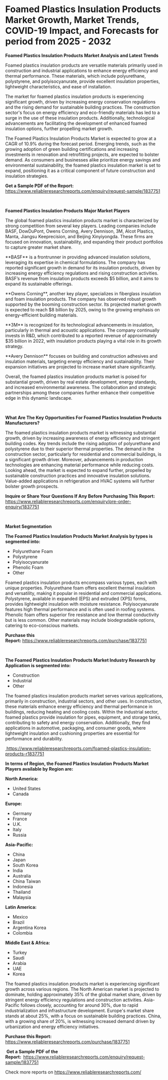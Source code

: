 <p><h1>Foamed Plastics Insulation Products Market Growth, Market Trends, COVID-19 Impact, and Forecasts for period from 2025 - 2032</h1></p><p><strong>Foamed Plastics Insulation Products Market Analysis and Latest Trends</strong></p>
<p><p>Foamed plastics insulation products are versatile materials primarily used in construction and industrial applications to enhance energy efficiency and thermal performance. These materials, which include polyurethane, polystyrene, and polyisocyanurate, provide excellent insulation properties, lightweight characteristics, and ease of installation.</p><p>The market for foamed plastics insulation products is experiencing significant growth, driven by increasing energy conservation regulations and the rising demand for sustainable building practices. The construction sector's focus on energy efficiency and eco-friendly materials has led to a surge in the use of these insulation products. Additionally, technological advancements are facilitating the development of enhanced foamed insulation options, further propelling market growth.</p><p>The Foamed Plastics Insulation Products Market is expected to grow at a CAGR of 10.9% during the forecast period. Emerging trends, such as the growing adoption of green building certifications and increasing investments in renovation and retrofitting projects, are expected to bolster demand. As consumers and businesses alike prioritize energy savings and environmental sustainability, the foamed plastics insulation market is set to expand, positioning it as a critical component of future construction and insulation strategies.</p></p>
<p><strong>Get a Sample PDF of the Report:&nbsp;</strong> <a href="https://www.reliableresearchreports.com/enquiry/request-sample/1837751?utm_campaign=2286&utm_medium=2&utm_source=Github&utm_content=ia&utm_term=03042025&utm_id=foamed-plastics-insulation-products">https://www.reliableresearchreports.com/enquiry/request-sample/1837751</a></p>
<p>&nbsp;</p>
<p><strong>Foamed Plastics Insulation Products Major Market Players</strong></p>
<p><p>The global foamed plastics insulation products market is characterized by strong competition from several key players. Leading companies include BASF, DowDuPont, Owens Corning, Avery Dennison, 3M, Alcot Plastics, Manta, Jiangsu Keeprecision, and Beijing Xinyiyongda. These firms are focused on innovation, sustainability, and expanding their product portfolios to capture greater market share.</p><p>**BASF** is a frontrunner in providing advanced insulation solutions, leveraging its expertise in chemical formulations. The company has reported significant growth in demand for its insulation products, driven by increasing energy efficiency regulations and rising construction activities. BASF’s revenue from insulation products exceeds $5 billion, and it aims to expand its sustainable offerings.</p><p>**Owens Corning**, another key player, specializes in fiberglass insulation and foam insulation products. The company has observed robust growth supported by the booming construction sector. Its projected market growth is expected to reach $8 billion by 2025, owing to the growing emphasis on energy-efficient building materials.</p><p>**3M** is recognized for its technological advancements in insulation, particularly in thermal and acoustic applications. The company continually invests in R&D, which contributed to a reported revenue of approximately $35 billion in 2022, with insulation products playing a vital role in its growth strategy.</p><p>**Avery Dennison** focuses on building and construction adhesives and insulation materials, targeting energy efficiency and sustainability. Their expansion initiatives are projected to increase market share significantly.</p><p>Overall, the foamed plastics insulation products market is poised for substantial growth, driven by real estate development, energy standards, and increased environmental awareness. The collaboration and strategic partnerships among these companies further enhance their competitive edge in this dynamic landscape.</p></p>
<p>&nbsp;</p>
<p><strong>What Are The Key Opportunities For Foamed Plastics Insulation Products Manufacturers?</strong></p>
<p><p>The foamed plastics insulation products market is witnessing substantial growth, driven by increasing awareness of energy efficiency and stringent building codes. Key trends include the rising adoption of polyurethane and polystyrene due to their superior thermal properties. The demand in the construction sector, particularly for residential and commercial buildings, is a significant growth driver. Moreover, advancements in production technologies are enhancing material performance while reducing costs. Looking ahead, the market is expected to expand further, propelled by sustainable construction practices and innovative insulation solutions. Value-added applications in refrigeration and HVAC systems will further bolster growth prospects.</p></p>
<p><strong>Inquire or Share Your Questions If Any Before Purchasing This Report:</strong> <a href="https://www.reliableresearchreports.com/enquiry/pre-order-enquiry/1837751?utm_campaign=2286&utm_medium=2&utm_source=Github&utm_content=ia&utm_term=03042025&utm_id=foamed-plastics-insulation-products">https://www.reliableresearchreports.com/enquiry/pre-order-enquiry/1837751</a></p>
<p>&nbsp;</p>
<p><strong>Market Segmentation</strong></p>
<p><strong>The Foamed Plastics Insulation Products Market Analysis by types is segmented into:</strong></p>
<p><ul><li>Polyurethane Foam</li><li>Polystyrene</li><li>Polyisocyanurate</li><li>Phenolic Foam</li><li>Other</li></ul></p>
<p><p>Foamed plastics insulation products encompass various types, each with unique properties. Polyurethane foam offers excellent thermal insulation and versatility, making it popular in residential and commercial applications. Polystyrene, available in expanded (EPS) and extruded (XPS) forms, provides lightweight insulation with moisture resistance. Polyisocyanurate features high thermal performance and is often used in roofing systems. Phenolic foam offers superior fire resistance and low thermal conductivity but is less common. Other materials may include biodegradable options, catering to eco-conscious markets.</p></p>
<p><strong>Purchase this Report:&nbsp;</strong><a href="https://www.reliableresearchreports.com/purchase/1837751?utm_campaign=2286&utm_medium=2&utm_source=Github&utm_content=ia&utm_term=03042025&utm_id=foamed-plastics-insulation-products">https://www.reliableresearchreports.com/purchase/1837751</a></p>
<p>&nbsp;</p>
<p><strong>The Foamed Plastics Insulation Products Market Industry Research by Application is segmented into:</strong></p>
<p><ul><li>Construction</li><li>Industrial</li><li>Other</li></ul></p>
<p><p>The foamed plastics insulation products market serves various applications, primarily in construction, industrial sectors, and other uses. In construction, these materials enhance energy efficiency and thermal performance in buildings, reducing heating and cooling costs. Within the industrial sector, foamed plastics provide insulation for pipes, equipment, and storage tanks, contributing to safety and energy conservation. Additionally, they find applications in automotive, packaging, and consumer goods, where lightweight insulation and cushioning properties are essential for performance and durability.</p></p>
<p><a href="https://www.reliableresearchreports.com/foamed-plastics-insulation-products-r1837751?utm_campaign=2286&utm_medium=2&utm_source=Github&utm_content=ia&utm_term=03042025&utm_id=foamed-plastics-insulation-products">&nbsp;https://www.reliableresearchreports.com/foamed-plastics-insulation-products-r1837751</a></p>
<p><strong>In terms of Region, the Foamed Plastics Insulation Products Market Players available by Region are:</strong></p>
<p>
    <p> <strong> North America: </strong>
        <ul>
            <li>United States</li>
            <li>Canada</li>
        </ul>
        </p> 
    <p> <strong> Europe: </strong>
        <ul>
            <li>Germany</li>
            <li>France</li>
            <li>U.K.</li>
            <li>Italy</li>
            <li>Russia</li>
        </ul>
        </p> 
    <p> <strong> Asia-Pacific: </strong>
        <ul>
            <li>China</li>
            <li>Japan</li>
            <li>South Korea</li>
            <li>India</li>
            <li>Australia</li>
            <li>China Taiwan</li>
            <li>Indonesia</li>
            <li>Thailand</li>
            <li>Malaysia</li>
        </ul>
        </p> 
    <p> <strong> Latin America: </strong>
        <ul>
            <li>Mexico</li>
            <li>Brazil</li>
            <li>Argentina Korea</li>
            <li>Colombia</li>
        </ul>
        </p> 
    <p> <strong> Middle East & Africa: </strong>
        <ul>
            <li>Turkey</li>
            <li>Saudi</li>
            <li>Arabia</li>
            <li>UAE</li>
            <li>Korea</li>
        </ul>
    </p>
    </p>
<p><p>The foamed plastics insulation products market is experiencing significant growth across various regions. The North American market is projected to dominate, holding approximately 35% of the global market share, driven by stringent energy efficiency regulations and construction activities. Asia-Pacific follows closely, accounting for around 30%, due to rapid industrialization and infrastructure development. Europe's market share stands at about 25%, with a focus on sustainable building practices. China, with a growing share of 20%, is witnessing increased demand driven by urbanization and energy efficiency initiatives.</p></p>
<p><strong>Purchase this Report: </strong><a href="https://www.reliableresearchreports.com/purchase/1837751?utm_campaign=2286&utm_medium=2&utm_source=Github&utm_content=ia&utm_term=03042025&utm_id=foamed-plastics-insulation-products">https://www.reliableresearchreports.com/purchase/1837751</a></p>
<p>&nbsp;<strong>Get a Sample PDF of the Report:&nbsp;&nbsp;</strong><a href="https://www.reliableresearchreports.com/enquiry/request-sample/1837751?utm_campaign=2286&utm_medium=2&utm_source=Github&utm_content=ia&utm_term=03042025&utm_id=foamed-plastics-insulation-products">https://www.reliableresearchreports.com/enquiry/request-sample/1837751</a></p>
<p><strong></strong></p>
<p>Check more reports on <a href="https://www.reliableresearchreports.com/?utm_campaign=2286&utm_medium=2&utm_source=Github&utm_content=ia&utm_term=03042025&utm_id=foamed-plastics-insulation-products">https://www.reliableresearchreports.com/</a></p>